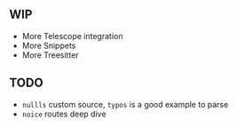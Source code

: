 ## WIP

- More Telescope integration
- More Snippets
- More Treesitter

## TODO

- `nullls` custom source, `typos` is a good example to parse
- `noice` routes deep dive
